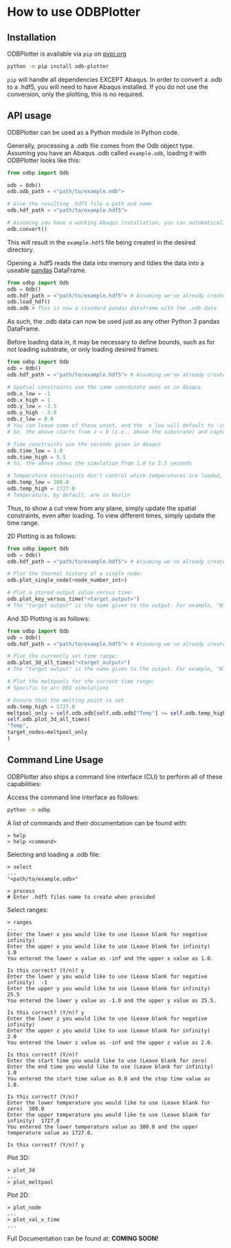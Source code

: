 # How to use ODBPlotter

## Installation
ODBPlotter is available via `pip` on [pypi.org](https://pypi.org)
```sh
python -m pip install odb-plotter
```
`pip` will handle all dependencies EXCEPT Abaqus. In order to convert a .odb to a .hdf5, you will need to have Abaqus installed. If you do not use the conversion, only the plotting, this is no required.

## API usage
ODBPlotter can be used as a Python module in Python code.

Generally, processing a .odb file comes from the Odb object type.
Assuming you have an Abaqus .odb called `example.odb`, loading it with ODBPlotter looks like this:
```py
from odbp import Odb

odb = Odb()
odb.odb_path = <"path/to/example.odb">

# Give the resulting .hdf5 file a path and name
odb.hdf_path = <"path/to/example.hdf5">

# Assuming you have a working Abaqus installation, you can automatically convert from a .odb to a .hdf5
odb.convert()
```

This will result in the `example.hdf5` file being created in the desired directory.

Opening a .hdf5 reads the data into memory and tidies the data into a useable [pandas](https://pandas.pydata.org/) DataFrame.
```py
from odbp import Odb
odb = Odb()
odb.hdf_path = <"path/to/example.hdf5"> # Assuming we've already created this like above
odb.load_hdf()
odb.odb # This is now a standard pandas dataframe with the .odb data
```
As such, the .odb data can now be used just as any other Python 3 pandas DataFrame.

Before loading data in, it may be necessary to define bounds, such as for not loading substrate, or only loading desired frames:
```py
from odbp import Odb
odb = Odb()
odb.hdf_path = <"path/to/example.hdf5"> # Assuming we've already created this

# Spatial constraints use the same coordinate axes as in Abaqus
odb.x_low = -1
odb.x_high = 1
odb.y_low = -3.5
odb.y_high - 3.0
odb.z_low = 0.0
# You can leave some of these unset, and the  n_low will default to -inf, and x_high will default to inf, thus grabbing all data in the .hdf5
# So, the above starts from z = 0 (i.e., above the substrate) and captures everythin above.

# Time constraints use the seconds given in Abaqus
odb.time_low = 1.0
odb.time_high = 5.5
# So, the above shows the simulation from 1.0 to 5.5 seconds

# Temperature constraints don't control which temperatures are loaded, but instead define the ranges for the colormap and legend
odb.temp_low = 300.0
odb.temp_high = 1727.0
# Temperature, by default, are in Kevlin
```
Thus, to show a cut view from any plane, simply update the spatial constraints, even after loading. To view different times, simply update the time range.

2D Plotting is as follows:
```py
from odbp import Odb
odb = Odb()
odb.hdf_path = <"path/to/example.hdf5"> # Assuming we've already created this

# Plot the thermal history of a single node:
odb.plot_single_node(<node_number_int>)

# Plot a stored output value versus time:
odb.plot_key_versus_time("<target_output>")
# The "target output" is the name given to the output. For example, "NT11" or "Temp"
```

And 3D Plotting is as follows:
```py
from odbp import Odb
odb = Odb()
odb.hdf_path = <"path/to/example.hdf5"> # Assuming we've already created this

# Plot the currently set time range:
odb.plot_3d_all_times("<target_output>")
# The "target output" is the name given to the output. For example, "NT11" or "Temp"

# Plot the meltpools for the current time range:
# Specific to arc-DED simulations

# Ensure that the melting point is set
odb.temp_high = 1727.0
meltpool_only = self.odb.odb[self.odb.odb["Temp"] >= self.odb.temp_high]
self.odb.plot_3d_all_times(
"Temp",
target_nodes=meltpool_only
)
```

## Command Line Usage
ODBPlotter also ships a command line interface (CLI) to perform all of these capabilities:

Access the command line interface as follows:
```sh
python -m odbp
```

A list of commands and their documentation can be found with:
```
> help
> help <command>
```

Selecting and loading a .odb file:
```
> select
...
"<path/to/example.odb>"

> process
# Enter .hdf5 files name to create when provided
```

Select ranges:
```
> ranges
...
Enter the lower x you would like to use (Leave blank for negative infinity)
Enter the upper x you would like to use (Leave blank for infinity)  1.0
You entered the lower x value as -inf and the upper x value as 1.0.

Is this correct? (Y/n)? y
Enter the lower y you would like to use (Leave blank for negative infinity)  -1
Enter the upper y you would like to use (Leave blank for infinity)  25.5
You entered the lower y value as -1.0 and the upper y value as 25.5.

Is this correct? (Y/n)? y
Enter the lower z you would like to use (Leave blank for negative infinity)
Enter the upper z you would like to use (Leave blank for infinity)  2.0
You entered the lower z value as -inf and the upper z value as 2.0.

Is this correct? (Y/n)?
Enter the start time you would like to use (Leave blank for zero)
Enter the end time you would like to use (Leave blank for infinity)  1.0
You entered the start time value as 0.0 and the stop time value as 1.0.

Is this correct? (Y/n)?
Enter the lower temperature you would like to use (Leave blank for zero)  300.0
Enter the upper temperature you would like to use (Leave blank for infinity)  1727.0
You entered the lower temperature value as 300.0 and the upper temperature value as 1727.0.

Is this correct? (Y/n)? y
```

Plot 3D:
```
> plot_3d
...
> plot_meltpool
```

Plot 2D:
```
> plot_node
...
> plot_val_v_time
...
```

Full Documentation can be found at: **COMING SOON!**
